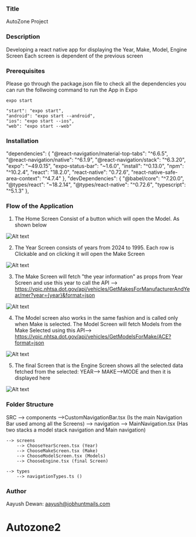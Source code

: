 ### Title 
AutoZone Project

### Description
Developing a react native app for displaying the Year, Make, Model, Engine Screen
Each screen is dependent of the previous screen

### Prerequisites

Please go through the package.json file to check all the dependencies
you can run the follwoing command to run the App in Expo

    expo start
    
    "start": "expo start",
    "android": "expo start --android",
    "ios": "expo start --ios",
    "web": "expo start --web"

### Installation

 "dependencies": {
    "@react-navigation/material-top-tabs": "^6.6.5",
    "@react-navigation/native": "^6.1.9",
    "@react-navigation/stack": "^6.3.20",
    "expo": "~49.0.15",
    "expo-status-bar": "~1.6.0",
    "install": "^0.13.0",
    "npm": "^10.2.4",
    "react": "18.2.0",
    "react-native": "0.72.6",
    "react-native-safe-area-context": "^4.7.4"
  },
  "devDependencies": {
    "@babel/core": "^7.20.0",
    "@types/react": "~18.2.14",
    "@types/react-native": "^0.72.6",
    "typescript": "^5.1.3"
  },



### Flow of the Application
1. The Home Screen Consist of a button which will open the Model. As shown below

![Alt text](<Screenshot 2023-11-19 at 5.55.41 PM.png>)

2. The Year Screen consists of years from 2024 to 1995. Each row is Clickable and on clicking it will open the Make Screen

![Alt text](<Screenshot 2023-11-19 at 5.57.34 PM.png>)

3. The Make Screen will fetch "the year information" as props from Year Screen and use this year to call the API --> 
https://vpic.nhtsa.dot.gov/api/vehicles/GetMakesForManufacturerAndYear/mer?year={year}&format=json

![Alt text](<Screenshot 2023-11-19 at 6.00.30 PM.png>)

4. The Model screen also works in the same fashion and is called only when Make is selected. The Model Screen will fetch Models from the Make Selected using this API-->
https://vpic.nhtsa.dot.gov/api/vehicles/GetModelsForMake/ACE?format=json

![Alt text](<Screenshot 2023-11-19 at 6.03.23 PM.png>)

5. The final Screen that is the Engine Screen shows all the selected data fetched  from the selected: YEAR--> MAKE-->MODE and then it is displayed here

![Alt text](<Screenshot 2023-11-19 at 6.03.23 PM-1.png>)

### Folder Structure
SRC
    --> components
        -->CustomNavigationBar.tsx (Is the main Navigation Bar used among all the Screens)
    --> navigation
        --> MainNavigation.tsx (Has two stacks a model stack navigation and Main navigation)
    
    --> screens
        --> ChooseYearScreen.tsx (Year)
        --> ChooseMakeScreen.tsx (Make)
        --> ChooseModelScreen.tsx (Models)
        --> ChooseEngine.tsx (final Screen)
    
    --> types
        --> navigationTypes.ts ()
     


### Author

Aayush Dewan: aayush@jobhuntmails.com


# Autozone2
